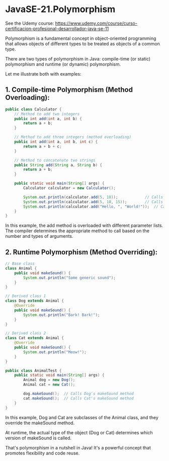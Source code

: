 # JavaSE-21.Polymorphism

See the Udemy course: https://www.udemy.com/course/curso-certificacion-profesional-desarrollador-java-se-11

Polymorphism is a fundamental concept in object-oriented programming that allows objects of different types to be treated as objects of a common type. 

There are two types of polymorphism in Java: compile-time (or static) polymorphism and runtime (or dynamic) polymorphism.

Let me illustrate both with examples:

## 1. Compile-time Polymorphism (Method Overloading):
```java
public class Calculator {
    // Method to add two integers
    public int add(int a, int b) {
        return a + b;
    }

    // Method to add three integers (method overloading)
    public int add(int a, int b, int c) {
        return a + b + c;
    }

    // Method to concatenate two strings
    public String add(String a, String b) {
        return a + b;
    }

    public static void main(String[] args) {
        Calculator calculator = new Calculator();

        System.out.println(calculator.add(5, 10));            // Calls the first add method
        System.out.println(calculator.add(5, 10, 15));        // Calls the second add method
        System.out.println(calculator.add("Hello, ", "World!"));  // Calls the third add method
    }
}
```

In this example, the add method is overloaded with different parameter lists. The compiler determines the appropriate method to call based on the number and types of arguments.

## 2. Runtime Polymorphism (Method Overriding):

```java
// Base class
class Animal {
    public void makeSound() {
        System.out.println("Some generic sound");
    }
}

// Derived class 1
class Dog extends Animal {
    @Override
    public void makeSound() {
        System.out.println("Bark! Bark!");
    }
}

// Derived class 2
class Cat extends Animal {
    @Override
    public void makeSound() {
        System.out.println("Meow!");
    }
}

public class AnimalTest {
    public static void main(String[] args) {
        Animal dog = new Dog();
        Animal cat = new Cat();

        dog.makeSound();  // Calls Dog's makeSound method
        cat.makeSound();  // Calls Cat's makeSound method
    }
}
```

In this example, Dog and Cat are subclasses of the Animal class, and they override the makeSound method.

At runtime, the actual type of the object (Dog or Cat) determines which version of makeSound is called.

That's polymorphism in a nutshell in Java! It's a powerful concept that promotes flexibility and code reuse.
